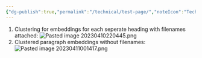 ```yaml
---
{"dg-publish":true,"permalink":"/technical/test-page/","noteIcon":"Technical","created":"2023-04-30T20:33:59.762+02:00","updated":"2023-06-04T16:51:20.362+02:00"}
---
```



1. Clustering for embeddings for each seperate heading with filenames attached:
![Pasted image 20230410220445.png](/img/user/resources/Pictures/Pasted%20image%2020230410220445.png)
2. Clustered paragraph embeddings without filenames:
![Pasted image 20230411001417.png](/img/user/resources/Pictures/Pasted%20image%2020230411001417.png)
